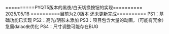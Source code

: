 ==========PYQT5版本的黑夜/白天切换按钮的实现==========
2025/05/18
==========目前为2.0版本 还未更新完成==========
PS1：基础功能已实现
PS2：高光/阴影未添加
PS3：项目包含大量的动画，（可能有冗余）急需dalao来优化
PS4：尺寸调整可能存在BUG
